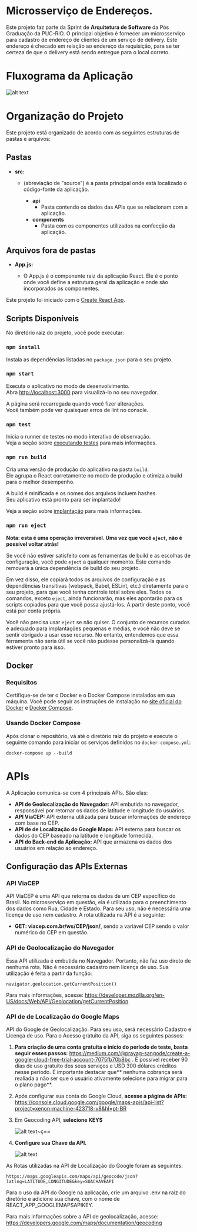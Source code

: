 # Microsserviço de Endereços.

Este projeto faz parte da Sprint de **Arquitetura de Software** da Pós Graduação da PUC-RIO.
O principal objetivo é fornecer um microsserviço para cadastro de endereço de clientes de um serviço de delivery. Este endereço é
checado em relação ao endereço da requisição, para se ter certeza de que o delivery está sendo entregue para o local correto.

# Fluxograma da Aplicação

![alt text](image.png)

# Organização do Projeto

Este projeto está organizado de acordo com as seguintes estruturas de pastas e arquivos:

## Pastas

- **src:**

  - (abreviação de "source") é a pasta principal onde está localizado o código-fonte da aplicação.

    - **api**
      - Pasta contendo os dados das APIs que se relacionam com a aplicação.
    - **components**
      - Pasta com os componentes utilizados na confecção da aplicação.

## Arquivos fora de pastas

- **App.js:**

  - O App.js é o componente raiz da aplicação React. Ele é o ponto onde você define a estrutura geral da aplicação e onde são incorporados os componentes.

Este projeto foi iniciado com o [Create React App](https://github.com/facebook/create-react-app).

## Scripts Disponíveis

No diretório raiz do projeto, você pode executar:

### `npm install`

Instala as dependências listadas no `package.json` para o seu projeto.

### `npm start`

Executa o aplicativo no modo de desenvolvimento.\
Abra [http://localhost:3000](http://localhost:3000) para visualizá-lo no seu navegador.

A página será recarregada quando você fizer alterações.\
Você também pode ver quaisquer erros de lint no console.

### `npm test`

Inicia o runner de testes no modo interativo de observação.\
Veja a seção sobre [executando testes](https://facebook.github.io/create-react-app/docs/running-tests) para mais informações.

### `npm run build`

Cria uma versão de produção do aplicativo na pasta `build`.\
Ele agrupa o React corretamente no modo de produção e otimiza a build para o melhor desempenho.

A build é minificada e os nomes dos arquivos incluem hashes.\
Seu aplicativo está pronto para ser implantado!

Veja a seção sobre [implantação](https://facebook.github.io/create-react-app/docs/deployment) para mais informações.

### `npm run eject`

**Nota: esta é uma operação irreversível. Uma vez que você `eject`, não é possível voltar atrás!**

Se você não estiver satisfeito com as ferramentas de build e as escolhas de configuração, você pode `eject` a qualquer momento. Este comando removerá a única dependência de build do seu projeto.

Em vez disso, ele copiará todos os arquivos de configuração e as dependências transitivas (webpack, Babel, ESLint, etc.) diretamente para o seu projeto, para que você tenha controle total sobre eles. Todos os comandos, exceto `eject`, ainda funcionarão, mas eles apontarão para os scripts copiados para que você possa ajustá-los. A partir deste ponto, você está por conta própria.

Você não precisa usar `eject` se não quiser. O conjunto de recursos curados é adequado para implantações pequenas e médias, e você não deve se sentir obrigado a usar esse recurso. No entanto, entendemos que essa ferramenta não seria útil se você não pudesse personalizá-la quando estiver pronto para isso.

## Docker

### Requisitos

Certifique-se de ter o Docker e o Docker Compose instalados em sua máquina. Você pode seguir as instruções de instalação no [site oficial do Docker](https://docs.docker.com/get-docker/) e [Docker Compose](https://docs.docker.com/compose/install/).

### Usando Docker Compose

Após clonar o repositório, vá até o diretório raiz do projeto e execute o seguinte comando para iniciar os serviços definidos no `docker-compose.yml`:

```
docker-compose up --build
```

# APIs

A Aplicação comunica-se com 4 principais APIs. São elas:

- **API de Geolocalização do Navegador:** API embutida no navegador, responsável por retornar os dados de latitude e longitude do usuários.
- **API ViaCEP:** API externa utilizada para buscar informações de endereço com base no CEP.
- **API de de Localização do Google Maps:** API externa para buscar os dados do CEP baseado na latitude e longitude fornecida.
- **API do Back-end da Aplicação:** API que armazena os dados dos usuários em relação ao endereço.

## Configuração das APIs Externas

### API ViaCEP

API ViaCEP é uma API que retorna os dados de um CEP específico do Brasil. No microsserviço em questão, ela é utilizada para o
preenchimento dos dados como Rua, Cidade e Estado. Para seu uso, não é necessária uma licença de uso nem cadastro. A rota utilizada na API é a seguinte:

- **GET: viacep.com.br/ws/CEP/json/**, sendo a variável CEP sendo o valor numérico do CEP em questão.

### API de Geolocalização do Navegador

Essa API utilizada é embutida no Navegador. Portanto, não faz uso direto de nenhuma rota. Não é necessário cadastro nem licença de uso.
Sua utilização é feita a partir da função:
```
navigator.geolocation.getCurrentPosition()
```

Para mais informações, acesse: https://developer.mozilla.org/en-US/docs/Web/API/Geolocation/getCurrentPosition

### API de de Localização do Google Maps

API do Google de Geolocalização. Para seu uso, será necessário Cadastro e Licença de uso.
Para o Acesso gratuito da API, siga os seguintes passos:

1.  **Para criação de uma conta gratuita e início do período de teste, basta seguir esses passos:** https://medium.com/@prayag-sangode/create-a-google-cloud-free-trial-account-7075fb70b8bc . É possível receber 90 dias de uso gratuito dos seus serviços e USD 300 dólares
    créditos nesse período. É importante destacar que** nenhuma cobrança será realiada a não ser que o usuário ativamente selecione para migrar para o plano pago**.

2.  Após configurar sua conta do Google Cloud, **acesse a página de APIs:** https://console.cloud.google.com/google/maps-apis/api-list?project=xenon-machine-423718-v8&hl=pt-BR

3.  Em Geocoding API, **selecione KEYS**

    ![alt text](image-1.png)~ç==

4.  **Configure sua Chave da API.**

    ![alt text](image-2.png)

As Rotas utilizadas na API de Localização do Google foram as seguintes:

```
https://maps.googleapis.com/maps/api/geocode/json?latlng=LATITUDE,LONGITUDE&key=SUACHAVEAPI
```

Para o uso da API do Google na aplicação, crie um arquivo .env na raiz do diretório e adicione sua chave, com o nome de REACT_APP_GOOGLEMAPSAPIKEY.

Para mais informações sobre a API de geolocalização, acesse: https://developers.google.com/maps/documentation/geocoding
